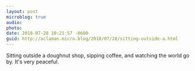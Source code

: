 ```yaml
---
layout: post
microblog: true
audio: 
photo: 
date: 2018-07-28 10:21:57 -0600
guid: http://aclaman.micro.blog/2018/07/28/sitting-outside-a.html
---
```

Sitting outside a doughnut shop, sipping coffee, and watching the world go by. It's very peaceful.
